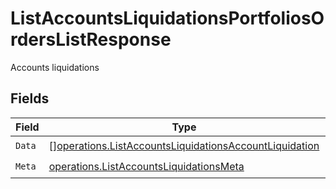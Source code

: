 # ListAccountsLiquidationsPortfoliosOrdersListResponse

Accounts liquidations


## Fields

| Field                                                                                                                                   | Type                                                                                                                                    | Required                                                                                                                                | Description                                                                                                                             |
| --------------------------------------------------------------------------------------------------------------------------------------- | --------------------------------------------------------------------------------------------------------------------------------------- | --------------------------------------------------------------------------------------------------------------------------------------- | --------------------------------------------------------------------------------------------------------------------------------------- |
| `Data`                                                                                                                                  | [][operations.ListAccountsLiquidationsAccountLiquidation](../../../pkg/models/operations/listaccountsliquidationsaccountliquidation.md) | :heavy_check_mark:                                                                                                                      | N/A                                                                                                                                     |
| `Meta`                                                                                                                                  | [operations.ListAccountsLiquidationsMeta](../../../pkg/models/operations/listaccountsliquidationsmeta.md)                               | :heavy_check_mark:                                                                                                                      | N/A                                                                                                                                     |